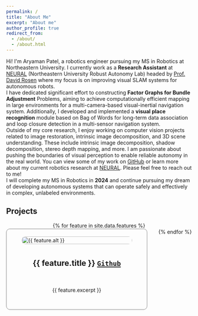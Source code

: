 ```yaml
---
permalink: /
title: "About Me"
excerpt: "About me"
author_profile: true
redirect_from: 
  - /about/
  - /about.html
---
```


<p style="text-align: justify">

Hi! I'm Aryaman Patel, a robotics engineer pursuing my MS in Robotics at Northeastern University. I currently work as a <b>Research Assistant</b> at <a href="https://neural.lab.northeastern.edu/">NEURAL</a> (Northeastern University Robust Autonomy Lab) headed by <a href="https://david-m-rosen.github.io/">Prof. David Rosen</a> where my focus is on improving visual SLAM systems for autonomous robots.
<br>
I have dedicated significant effort to constructing <b>Factor Graphs for Bundle Adjustment</b> Problems, aiming to achieve computationally efficient mapping in large environments for a multi-camera-based visual-inertial navigation system. Additionally, I developed and implemented a <b>visual place recognition</b> module based on Bag of Words for long-term data association and loop closure detection in a multi-sensor navigation system.
<br>
Outside of my core research, I enjoy working on computer vision projects related to image restoration, intrinsic image decomposition, and 3D scene understanding. These include intrinsic image decomposition, shadow decomposition, stereo depth mapping, and more. I am passionate about pushing the boundaries of visual perception to enable reliable autonomy in the real world. You can view some of my work on <a href="https://github.com/aryaman-patel">GitHub</a> or learn more about my current robotics research at <a href="https://neural.lab.northeastern.edu/">NEURAL</a>. Please feel free to reach out to me!
<br>
I will complete my MS in Robotics in <b>2024</b> and continue pursuing my dream of developing autonomous systems that can operate safely and effectively in complex, unlabeled environments.

</p>

Projects 
---------

<html>
<head>
  <style>
    .row {
      display: flex;
      flex-wrap: wrap;
      column-gap: 30px;
      justify-content: center; /* Center the columns horizontally */
    }
    .column {
      flex: 50%;
      padding: 20px;
      border: 1px solid grey; /* Add a border around each column */
      border-radius: 10px; /* Round the corners of the boxes */
      box-sizing: border-box; /* Include border and padding in element's total width and height */
      display: flex; /* Make the column a flex container */
      flex-direction: column; /* Stack the items vertically */
      align-items: center; /* Center the items horizontally */
    }
    .column img {
      width: 100%;
      height: auto;
      max-width: 300px;
      object-fit: cover;
      border-radius: 10px;
    }
    .column h2 {
      font-weight: bold;
      padding: 10px; /* Add padding around the title */
    }
    .column p {
      font-size: 14px; 
      text-align: justify;
      padding: 10px; /* Add padding around the description */
    }
  </style>
</head>
<body>
  <div class="row">
    {% for feature in site.data.features %}
      <div class="column">
        <img src="{{ feature.image_path }}" alt="{{ feature.alt }}">
        <h2> {{ feature.title }}  <a href="{{ feature.url }}"><code>Github</code></a></h2> <!-- Add feature.url in href -->
        <p>{{ feature.excerpt }}</p>
      </div>
    {% endfor %}
  </div>
</body>
</html>
